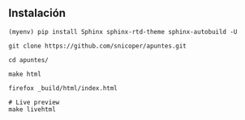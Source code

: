 ## Instalación

    (myenv) pip install Sphinx sphinx-rtd-theme sphinx-autobuild -U

    git clone https://github.com/snicoper/apuntes.git

    cd apuntes/

    make html

    firefox _build/html/index.html

    # Live preview
    make livehtml
